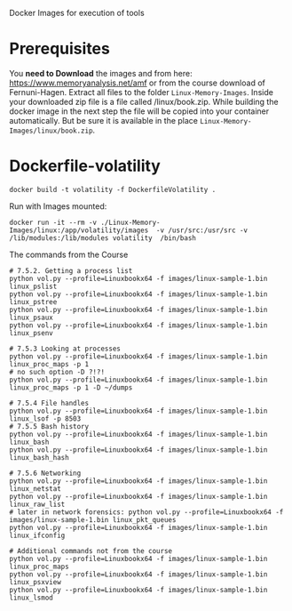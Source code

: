 Docker Images for execution of tools

# Prerequisites
You **need to Download** the images and from here: https://www.memoryanalysis.net/amf or from the course download of Fernuni-Hagen.
Extract all files to the folder `Linux-Memory-Images`.
Inside your downloaded zip file is a file called /linux/book.zip. While building the docker image 
in the next step the file will be copied into your container automatically. But be sure it is available in the place `Linux-Memory-Images/linux/book.zip`.
# Dockerfile-volatility
``` shell
docker build -t volatility -f DockerfileVolatility .
```
Run with Images mounted:
``` shell
docker run -it --rm -v ./Linux-Memory-Images/linux:/app/volatility/images  -v /usr/src:/usr/src -v /lib/modules:/lib/modules volatility  /bin/bash
```

The commands from the Course
``` shell
# 7.5.2. Getting a process list
python vol.py --profile=Linuxbookx64 -f images/linux-sample-1.bin linux_pslist
python vol.py --profile=Linuxbookx64 -f images/linux-sample-1.bin linux_pstree
python vol.py --profile=Linuxbookx64 -f images/linux-sample-1.bin linux_psaux
python vol.py --profile=Linuxbookx64 -f images/linux-sample-1.bin linux_psenv

# 7.5.3 Looking at processes
python vol.py --profile=Linuxbookx64 -f images/linux-sample-1.bin linux_proc_maps -p 1
# no such option -D ?!?!
python vol.py --profile=Linuxbookx64 -f images/linux-sample-1.bin linux_proc_maps -p 1 -D ~/dumps

# 7.5.4 File handles
python vol.py --profile=Linuxbookx64 -f images/linux-sample-1.bin linux_lsof -p 8503
# 7.5.5 Bash history
python vol.py --profile=Linuxbookx64 -f images/linux-sample-1.bin linux_bash
python vol.py --profile=Linuxbookx64 -f images/linux-sample-1.bin linux_bash_hash

# 7.5.6 Networking
python vol.py --profile=Linuxbookx64 -f images/linux-sample-1.bin linux_netstat
python vol.py --profile=Linuxbookx64 -f images/linux-sample-1.bin linux_raw_list
# later in network forensics: python vol.py --profile=Linuxbookx64 -f images/linux-sample-1.bin linux_pkt_queues 
python vol.py --profile=Linuxbookx64 -f images/linux-sample-1.bin linux_ifconfig

# Additional commands not from the course
python vol.py --profile=Linuxbookx64 -f images/linux-sample-1.bin linux_proc_maps
python vol.py --profile=Linuxbookx64 -f images/linux-sample-1.bin linux_psxview
python vol.py --profile=Linuxbookx64 -f images/linux-sample-1.bin linux_lsmod
```


